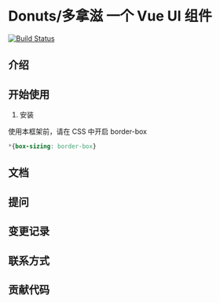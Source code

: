 # Donuts/多拿滋 一个 Vue UI 组件

[![Build Status](https://travis-ci.com/webpanck/Donuts.svg?branch=main)](https://travis-ci.com/webpanck/Donuts)

## 介绍

## 开始使用

1. 安装

使用本框架前，请在 CSS 中开启 border-box
```css
*{box-sizing: border-box}
```

## 文档

## 提问

## 变更记录

## 联系方式

## 贡献代码

